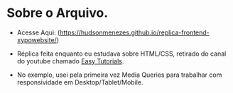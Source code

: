 # Sobre o Arquivo.

- Acesse Aqui: (https://hudsonmenezes.github.io/replica-frontend-xypowebsite/)

- Réplica feita enquanto eu estudava sobre HTML/CSS, retirado do canal do youtube chamado [Easy Tutorials](https://www.youtube.com/c/EasyTutorialsVideo/). 

- No exemplo, usei pela primeira vez Media Queries para trabalhar com responsividade em Desktop/Tablet/Mobile.
